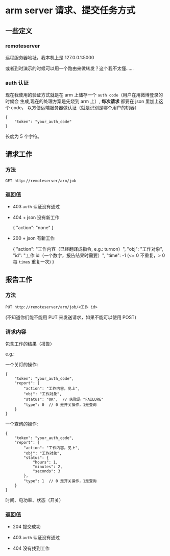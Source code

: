 # arm server 请求、提交任务方式


## 一些定义

### remoteserver

远程服务器地址，我本机上是 127.0.0.1:5000

或者到时演示的时候可以用一个路由来做转发？这个我不太懂……

### auth 认证

现在我使用的验证方式就是在 arm 上储存一个 `auth code`（用户在用微博登录的时候会
生成,现在的处理方案是先烧到 arm 上）, **每次请求** 都要在 json 里加上这个 code，
以方便远端服务器做认证（就是识别是哪个用户的机器）


    {
        "token": "your_auth_code"
    }


长度为 5 个字符。


## 请求工作


### 方法
    
    GET http://remoteserver/arm/job


### 返回值

- 403 `auth` 认证没有通过

- 404 + json 没有新工作

    {
        "action": "none"
    }

- 200 + json 有新工作

    {
        "action": "工作内容（已经翻译成指令, e.g.: turnon）",
        "obj": "工作对象",
        "id": "工作 id（一个数字，报告结果时需要）",
        "time": -1 (<= 0 不重复，> 0 每 `time`s 重复一次)
    }


## 报告工作


### 方法

    PUT http://remoteserver/arm/job/<工作 id>

(不知道你们能不能用 PUT 来发送请求，如果不能可以使用 POST)


### 请求内容

包含工作的结果（报告）

e.g.:

一个关灯的操作:


    {
        "token": "your_auth_code",
        "report": {
            "action": "工作内容，见上",
            "obj": "工作对象",
            "status": "OK",  // 失败是 "FAILURE"
            "type": 0  // 0 是开关操作，1是查询
        }
    }


一个查询的操作:


    {
        "token": "your_auth_code",
        "report": {
            "action": "工作内容，见上",
            "obj": "工作对象",
            "status": {
                "hours": 1,
                "minutes": 2,
                "seconds": 3
            },
            "type": 1  // 0 是开关操作，1是查询
        }
    }

时间、电功率、状态（开关）

### 返回值

- 204 提交成功

- 403 `auth` 认证没有通过

- 404 没有找到工作
